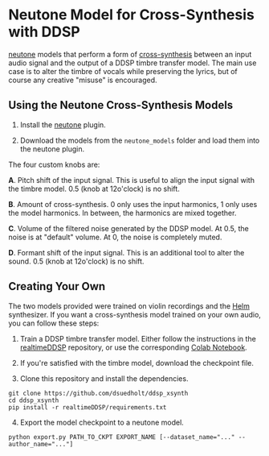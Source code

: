 # Neutone Model for Cross-Synthesis with DDSP

[neutone](https://neutone.space/) models that perform a form of [cross-synthesis](https://ccrma.stanford.edu/~jos/sasp/Cross_Synthesis.html) between an input audio signal and the output of a DDSP timbre transfer model. The main use case is to alter the timbre of vocals while preserving the lyrics, but of course any creative "misuse" is encouraged.

## Using the Neutone Cross-Synthesis Models

1. Install the [neutone](https://neutone.space/) plugin.

2. Download the models from the `neutone_models` folder and load them into the neutone plugin.

The four custom knobs are:

**A**. Pitch shift of the input signal. This is useful to align the input signal with the timbre model. 0.5 (knob at 12o'clock) is no shift. 

**B**. Amount of cross-synthesis. 0 only uses the input harmonics, 1 only uses the model harmonics. In between, the harmonics are mixed together.

**C**. Volume of the filtered noise generated by the DDSP model. At 0.5, the noise is at "default" volume. At 0, the noise is completely muted. 

**D**. Formant shift of the input signal. This is an additional tool to alter the sound. 0.5 (knob at 12o'clock) is no shift.

## Creating Your Own 

The two models provided were trained on violin recordings and the [Helm](https://tytel.org/helm/) synthesizer. If you want a cross-synthesis model trained on your own audio, you can follow these steps:

1. Train a DDSP timbre transfer model. Either follow the instructions in the [realtimeDDSP](https://github.com/hyakuchiki/realtimeDDSP) repository, or use the corresponding [Colab Notebook](https://colab.research.google.com/drive/15FuafmtGWEyvTOOQbN1AMIQRhGLy23Pg). 

2. If you're satisfied with the timbre model, download the checkpoint file. 

3. Clone this repository and install the dependencies.
```
git clone https://github.com/dsuedholt/ddsp_xsynth
cd ddsp_xsynth
pip install -r realtimeDDSP/requirements.txt
```

4. Export the model checkpoint to a neutone model.
```
python export.py PATH_TO_CKPT EXPORT_NAME [--dataset_name="..." --author_name="..."]
```
